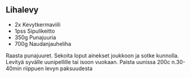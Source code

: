 ## Lihalevy

- 2x Kevytkermaviili
- 1pss Sipulikeitto
- 350g Punajuuria
- 700g Naudanjauheliha

Raasta punajuuret. Sekoita loput ainekset joukkoon ja sotke kunnolla.
Levityä syvälle uunipellille tai isoon vuokaan.
Paista uunissa 200c n.30-40min riippuen levyn paksuudesta
